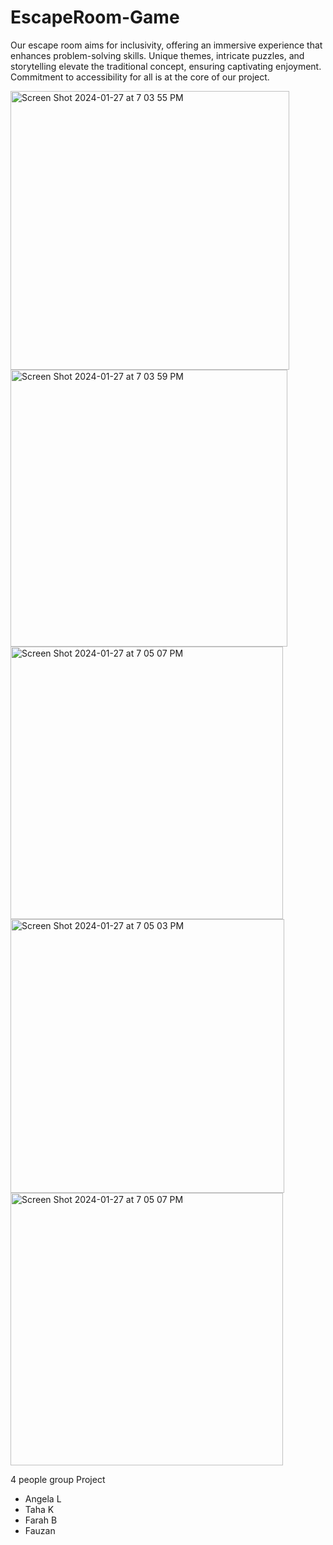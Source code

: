# EscapeRoom-Game
 Our escape room aims for inclusivity, offering an immersive experience that enhances problem-solving skills. Unique themes, intricate puzzles, and storytelling elevate the traditional concept, ensuring captivating enjoyment. Commitment to accessibility for all is at the core of our project.







<img width="446" alt="Screen Shot 2024-01-27 at 7 03 55 PM" src="https://github.com/technogirl2/EscapeRoom-Game/assets/93014197/acc0936b-24d3-4b14-b14b-73770071a061">






<img width="443" alt="Screen Shot 2024-01-27 at 7 03 59 PM" src="https://github.com/technogirl2/EscapeRoom-Game/assets/93014197/b93727a1-5e41-4060-b69b-04a5ba57cf7d">





<img width="436" alt="Screen Shot 2024-01-27 at 7 05 07 PM" src="https://github.com/technogirl2/EscapeRoom-Game/assets/93014197/35631c5f-8b45-4540-9945-fc3a30081c1f">






<img width="438" alt="Screen Shot 2024-01-27 at 7 05 03 PM" src="https://github.com/technogirl2/EscapeRoom-Game/assets/93014197/8b4ccd74-c842-4f15-b7a6-8658c1039164">





<img width="436" alt="Screen Shot 2024-01-27 at 7 05 07 PM" src="https://github.com/technogirl2/EscapeRoom-Game/assets/93014197/7d7326a3-2692-43fb-b53d-c88a35d0d94c">

4 people group Project
- Angela L
- Taha K
- Farah B
- Fauzan
